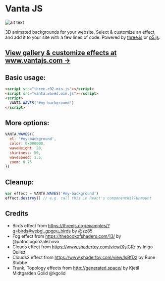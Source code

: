 # Vanta JS

![alt text](https://www.vantajs.com/gallery/fb-share-image.jpg "Vanta JS")

3D animated backgrounds for your website. Select & customize an effect, and add it to your site with a few lines of code. Powered by [three.js](https://github.com/mrdoob/three.js/) or [p5.js](https://github.com/processing/p5.js).

## [View gallery & customize effects at www.vantajs.com &rarr;](https://www.vantajs.com)

## Basic usage:

```html
<script src="three.r92.min.js"></script>
<script src="vanta.waves.min.js"></script>
<script>
  VANTA.WAVES('#my-background')
</script>
```

## More options:

```js
VANTA.WAVES({
  el: '#my-background',
  color: 0x000000,
  waveHeight: 20,
  shininess: 50,
  waveSpeed: 1.5,
  zoom: 0.75
})
```

## Cleanup:

```js
var effect = VANTA.WAVES('#my-background')
effect.destroy() // e.g. call this in React's componentWillUnmount
```

## Credits

- Birds effect from https://threejs.org/examples/?q=birds#webgl_gpgpu_birds by @zz85
- Fog effect from https://thebookofshaders.com/13/ by @patriciogonzalezvivo
- Clouds effect from https://www.shadertoy.com/view/XslGRr by Inigo Quilez
- Clouds2 effect from https://www.shadertoy.com/view/lsBfDz by Rune Stubbe
- Trunk, Topology effects from http://generated.space/ by Kjetil Midtgarden Golid @kgolid
